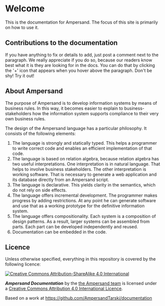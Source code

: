 # Welcome 

This is the documentation for Ampersand. The focus of this site is primarily on how to use it.

<!---
The purpose of the include here below is that the summary is printed at the front page.

{% include "./SUMMARY.md" %}
-->


## Contributions to the documentation

If you have anything to fix or details to add, just post a comment next to the paragraph. We really appreciate if you do so, because our readers know best what it is they are looking for in the docs. 
You can do that by clicking the '+' icon that appears when you hover above the paragraph. Don't be shy! Try it out!


## About Ampersand
The purpose of Ampersand is to develop information systems by means of business rules. In this way, it becomes easier to explain to business-stakeholders how the information system supports compliance to their very own business rules.

The design of the Ampersand language has a particular philosophy. It consists of the following elements:
1. The language is strongly and statically typed. This helps a programmer to write correct code and enables an efficient implementation of that code.
2. The language is based on relation algebra, because relation algebra has two useful interpretations. One interpretation is in natural language. That helps to involve business stakeholders. The other interpretation is working software. That is necessary to generate a web application and its database directly from an Ampersand script.
3. The language is declarative. This yields clarity in the semantics, which do not rely on side effects.
4. The language offers incremental development. The programmer makes progress by adding restrictions. At any point he can generate software and use that as a working prototype for the definitive information system.
5. The language offers compositionality. Each system is a composition of design patterns. As a result, larger systems can be assembled from parts. Each part can be developed independently and reused.
6. Documentation can be embedded in the code.



## Licence

Unless otherwise specified, everything in this repository is covered by the following licence:

[![Creative Commons Attribution-ShareAlike 4.0 International](https://licensebuttons.net/l/by-sa/4.0/88x31.png)](http://creativecommons.org/licenses/by-sa/4.0/)

***Ampersand Documentation*** by the [the Ampersand team](http://tarski.nl/) is licensed under a [Creative Commons Attribution 4.0 International Licence](http://creativecommons.org/licenses/by-sa/4.0/).

Based on a work at https://github.com/AmpersandTarski/documentation
